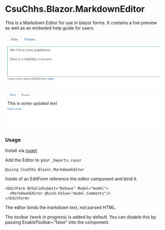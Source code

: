 # CsuChhs.Blazor.MarkdownEditor

This is a Markdown Editor for use in blazor forms.  It contains a live preview as well 
as an embeded help guide for users.  

![writing](https://github.com/csu-chhs/CsuChhs.Blazor.MarkdownEditor/blob/main/img/write.jpg?raw=true)

![preview](https://github.com/csu-chhs/CsuChhs.Blazor.MarkdownEditor/blob/main/img/preview.jpg?raw=true)

### Usage

Install via [nuget](https://www.nuget.org/packages/CsuChhs.Blazor.MarkdownEditor/)

Add the Editor to your ```_Imports.razor```

```
@using CsuChhs.Blazor.MarkdownEditor
```

Inside of an EditForm reference the editor component and bind it.

```
<EditForm OnValidSubmit="DoSave" Model="model">
  <MarkdownEditor @bind-Value="model.Comments"/>
</EditForm>
```

The editor binds the markdown text, not parsed HTML.

The toolbar (work in progress) is added by default.  You can disable
this by passing EnableToolbar="false" into the component.
